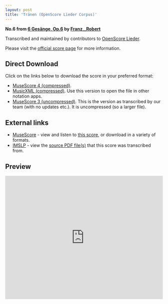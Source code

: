 ```yaml
---
layout: post
title: 'Tränen (OpenScore Lieder Corpus)'
---
```


__No.6 from [6 Gesänge, Op.6](https://fourscoreandmore.org/OpenScore/Franz%2C_Robert/6_Ges%C3%A4nge%2C_Op.6/) by [Franz,_Robert](https://fourscoreandmore.org/OpenScore/Franz%2C_Robert)__

Transcribed and maintained by contributors to [OpenScore Lieder].

Please visit the [official score page] for more information.

[official score page]: https://musescore.com/openscore-lieder-corpus/scores/5828468
[OpenScore Lieder]: https://musescore.com/openscore-lieder-corpus

## Direct Download

Click on the links below to download the score in your preferred format:
- [MuseScore 4 (compressed)](https://fourscoreandmore.org/OpenScore/Franz%2C_Robert/6_Ges%C3%A4nge%2C_Op.6/6_Tr%C3%A4nen.mscz).
- [MusicXML (compressed)](https://fourscoreandmore.org/OpenScore/Franz%2C_Robert/6_Ges%C3%A4nge%2C_Op.6/6_Tr%C3%A4nen.mxl). Use this version to open the file in other notation apps.
- [MuseScore 3 (uncompressed)](https://raw.githubusercontent.com/OpenScore/Lieder/refs/heads/main/scores/Franz%2C_Robert/6_Ges%C3%A4nge%2C_Op.6/6_Tr%C3%A4nen/lc5828468.mscx). This is the version as transcribed by our team (with no updates etc.). It is uncompressed (so a larger file).

## External links

- [MuseScore] - view and listen to [this score][MuseScore], or download in a variety of formats.
- [IMSLP] - view the [source PDF file(s)][IMSLP] that this score was transcribed from.

[MuseScore]: https://musescore.com/score/5828468
[IMSLP]: https://imslp.org/wiki/Special:ReverseLookup/96281

## Preview

<iframe width="100%" height="394" src="https://musescore.com/openscore-lieder-corpus/scores/5828468/embed" frameborder="0" allowfullscreen allow="autoplay; fullscreen"></iframe>
